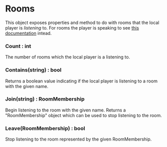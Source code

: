 # Rooms

This object exposes properties and method to do with rooms that the local player is *listening* to. For rooms the player is speaking to see [this documentation](../Other/RoomChannels.md) intead.

### Count : int

The number of rooms which the local player is a listening to.

### Contains(string) : bool

Returns a boolean value indicating if the local player is listening to a room with the given name.

### Join(string) : RoomMembership

Begin listening to the room with the given name. Returns a "RoomMembership" object which can be used to stop listening to the room.

### Leave(RoomMembership) : bool

Stop listening to the room represented by the given RoomMembership.
